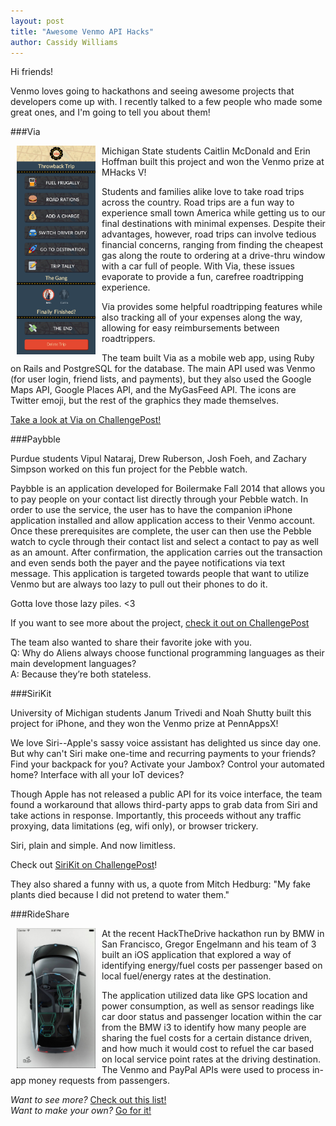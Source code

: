 ```yaml
---
layout: post
title: "Awesome Venmo API Hacks"
author: Cassidy Williams
---
```


Hi friends!

Venmo loves going to hackathons and seeing awesome projects that developers come up with.  I recently talked to a few people who made some great ones, and I'm going to tell you about them!

###Via

<img style="float: left; width: 25%; margin: 0px 10px;" src="/images/venmohacks/via_dashboard.png">
Michigan State students Caitlin McDonald and Erin Hoffman built this project and won the Venmo prize at MHacks V!

Students and families alike love to take road trips across the country. Road trips are a fun way to experience small town America while getting us to our final destinations with minimal expenses. Despite their advantages, however, road trips can involve tedious financial concerns, ranging from finding the cheapest gas along the route to ordering at a drive-thru window with a car full of people. With Via, these issues evaporate to provide a fun, carefree roadtripping experience.

Via provides some helpful roadtripping features while also tracking all of your expenses along the way, allowing for easy reimbursements between roadtrippers.

The team built Via as a mobile web app, using Ruby on Rails and PostgreSQL for the database. The main API used was Venmo (for user login, friend lists, and payments), but they also used the Google Maps API, Google Places API, and the MyGasFeed API. The icons are Twitter emoji, but the rest of the graphics they made themselves.

[Take a look at Via on ChallengePost!](http://challengepost.com/software/via)

###Paybble

Purdue students Vipul Nataraj, Drew Ruberson, Josh Foeh, and Zachary Simpson worked on this fun project for the Pebble watch.

Paybble is an application developed for Boilermake Fall 2014 that allows you to pay people on your contact list directly through your Pebble watch.  In order to use the service, the user has to have the companion iPhone application installed and allow application access to their Venmo account.  Once these prerequisites are complete, the user can then use the Pebble watch to cycle through their contact list and select a contact to pay as well as an amount.  After confirmation, the application carries out the transaction and even sends both the payer and the payee notifications via text message.  This application is targeted towards people that want to utilize Venmo but are always too lazy to pull out their phones to do it.

Gotta love those lazy piles. <3

If you want to see more about the project, [check it out on ChallengePost](http://challengepost.com/software/paybble)

The team also wanted to share their favorite joke with you. <br>
Q: Why do Aliens always choose functional programming languages as their main development languages? <br>
A: Because they’re both stateless.

###SiriKit

University of Michigan students Janum Trivedi and Noah Shutty built this project for iPhone, and they won the Venmo prize at PennAppsX!

We love Siri--Apple's sassy voice assistant has delighted us since day one. But why can't Siri make one-time and recurring payments to your friends? Find your backpack for you? Activate your Jambox? Control your automated home? Interface with all your IoT devices?

Though Apple has not released a public API for its voice interface, the team found a workaround that allows third-party apps to grab data from Siri and take actions in response. Importantly, this proceeds without any traffic proxying, data limitations (eg, wifi only), or browser trickery.

Siri, plain and simple. And now limitless.

Check out [SiriKit on ChallengePost](http://pennappsx.challengepost.com/submissions/26676-sirikit)!

They also shared a funny with us, a quote from Mitch Hedburg: "My fake plants died because I did not pretend to water them."

###RideShare

<img style="float: left; width: 25%; margin: 0px 10px;" src="/images/venmohacks/hackthedrive2.jpg">
At the recent HackTheDrive hackathon run by BMW in San Francisco, Gregor Engelmann and his team of 3 built an iOS application that explored a way of identifying energy/fuel costs per passenger based on local fuel/energy rates at the destination.

The application utilized data like GPS location and power consumption, as well as sensor readings like car door status and passenger location within the car from the BMW i3 to identify how many people are sharing the fuel costs for a certain distance driven, and how much it would cost to refuel the car based on local service point rates at the driving destination. The Venmo and PayPal APIs were used to process in-app money requests from passengers.


*Want to see more?*  [Check out this list!](http://challengepost.com/software/built-with/venmo) <br>
*Want to make your own?*  [Go for it!](https://developer.venmo.com)
